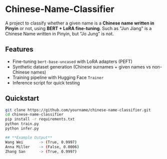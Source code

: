 # Chinese-Name-Classifier
A project to classify whether a given name is a **Chinese name written in Pinyin** or not, using **BERT + LoRA fine-tuning**. Such as "Jun Jiang" is a Chinese Name written in Pinyin, but "Jo Jung" is not.

## Features
- Fine-tuning `bert-base-uncased` with LoRA adapters (PEFT)
- Synthetic dataset generation (Chinese surnames + given names vs non-Chinese names)
- Training pipeline with Hugging Face `Trainer`
- Inference script for quick testing

## Quickstart
```bash
git clone https://github.com/yourname/chinese-name-classifier.git
cd chinese-name-classifier
pip install -r requirements.txt
python train.py
python infer.py

## **Example Output**
Wang Wei       -> (True, 0.9997)
Anna Miller    -> (False, 0.0006)
Zhang San      -> (True, 0.9997)
